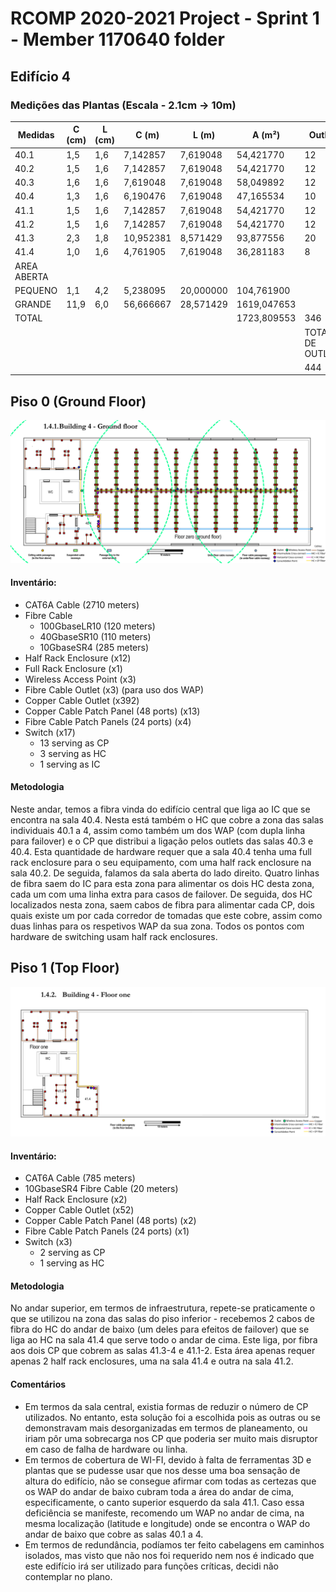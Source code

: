 RCOMP 2020-2021 Project - Sprint 1 - Member 1170640 folder
===========================================
## Edifício 4

### Medições das Plantas (Escala - 2.1cm -> 10m)

| Medidas | C (cm)  | L (cm)  | C (m)     | L (m)     | A (m²)      | Outlets |
|---------|---------|---------|-----------|-----------|-------------|-----|
| 40.1    | 1,5     | 1,6     | 7,142857  | 7,619048  | 54,421770   | 12  |
| 40.2    | 1,5     | 1,6     | 7,142857  | 7,619048  | 54,421770   | 12  |
| 40.3    | 1,6     | 1,6     | 7,619048  | 7,619048  | 58,049892   | 12  |
| 40.4    | 1,3     | 1,6     | 6,190476  | 7,619048  | 47,165534   | 10  |
| 41.1    | 1,5     | 1,6     | 7,142857  | 7,619048  | 54,421770   | 12  |
| 41.2    | 1,5     | 1,6     | 7,142857  | 7,619048  | 54,421770   | 12  |
| 41.3    | 2,3     | 1,8     | 10,952381 | 8,571429  | 93,877556   | 20  |
| 41.4    | 1,0     | 1,6     | 4,761905  | 7,619048  | 36,281183   |  8  |
| AREA ABERTA |     |         |           |           |             |     |
| PEQUENO | 1,1     | 4,2     | 5,238095  | 20,000000 | 104,761900  |     |
| GRANDE  | 11,9    | 6,0     | 56,666667 | 28,571429 | 1619,047653 |     |
| TOTAL   |         |         |           |           | 1723,809553 | 346 |
|         |         |         |           |           || TOTAL DE OUTLETS |
|         |         |         |           |           |             | 444 |

## Piso 0 (Ground Floor)

![Piso_0](GROUND_FLOOR.png)

#### Inventário:
- CAT6A Cable (2710 meters)
- Fibre Cable
  - 100GbaseLR10 (120 meters)
  - 40GbaseSR10 (110 meters)
  - 10GbaseSR4 (285 meters)
- Half Rack Enclosure (x12)
- Full Rack Enclosure (x1)
- Wireless Access Point (x3)
- Fibre Cable Outlet (x3) (para uso dos WAP)
- Copper Cable Outlet (x392)
- Copper Cable Patch Panel (48 ports) (x13)
- Fibre Cable Patch Panels (24 ports) (x4)
- Switch (x17)
  - 13 serving as CP
  - 3 serving as HC
  - 1 serving as IC

#### Metodologia

Neste andar, temos a fibra vinda do edifício central que liga ao IC que se encontra na sala 40.4. Nesta está também o HC que cobre a zona das salas individuais 40.1 a 4, assim como também um dos WAP (com dupla linha para failover) e o CP que distribui a ligação pelos outlets das salas 40.3 e 40.4. Esta quantidade de hardware requer que a sala 40.4 tenha uma full rack enclosure para o seu equipamento, com uma half rack enclosure na sala 40.2.
De seguida, falamos da sala aberta do lado direito. Quatro linhas de fibra saem do IC para esta zona para alimentar os dois HC desta zona, cada um com uma linha extra para casos de failover. De seguida, dos HC localizados nesta zona, saem cabos de fibra para alimentar cada CP, dois quais existe um por cada corredor de tomadas que este cobre, assim como duas linhas para os respetivos WAP da sua zona. Todos os pontos com hardware de switching usam half rack enclosures.

## Piso 1 (Top Floor)

![Piso_1](TOP_FLOOR.png)

#### Inventário:
- CAT6A Cable (785 meters)
- 10GbaseSR4 Fibre Cable (20 meters)
- Half Rack Enclosure (x2)
- Copper Cable Outlet (x52)
- Copper Cable Patch Panel (48 ports) (x2)
- Fibre Cable Patch Panels (24 ports) (x1)
- Switch (x3)
  - 2 serving as CP
  - 1 serving as HC

#### Metodologia

No andar superior, em termos de infraestrutura, repete-se praticamente o que se utilizou na zona das salas do piso inferior - recebemos 2 cabos de fibra do HC do andar de baixo (um deles para efeitos de failover) que se liga ao HC na sala 41.4 que serve todo o andar de cima. Este liga, por fibra aos dois CP que cobrem as salas 41.3-4 e 41.1-2. Esta área apenas requer apenas 2 half rack enclosures, uma na sala 41.4 e outra na sala 41.2.

#### Comentários

- Em termos da sala central, existia formas de reduzir o número de CP utilizados. No entanto, esta solução foi a escolhida pois as outras ou se demonstravam mais desorganizadas em termos de planeamento, ou iriam pôr uma sobrecarga nos CP que poderia ser muito mais disruptor em caso de falha de hardware ou linha.
- Em termos de cobertura de WI-FI, devido à falta de ferramentas 3D e plantas que se pudesse usar que nos desse uma boa sensação de altura do edifício, não se consegue afirmar com todas as certezas que os WAP do andar de baixo cubram toda a área do andar de cima, especificamente, o canto superior esquerdo da sala 41.1. Caso essa deficiência se manifeste, recomendo um WAP no andar de cima, na mesma localização (latitude e longitude) onde se encontra o WAP do andar de baixo que cobre as salas 40.1 a 4.
- Em termos de redundância, podíamos ter feito cabelagens em caminhos isolados, mas visto que não nos foi requerido nem nos é indicado que este edifício irá ser utilizado para funções críticas, decidi não contemplar no plano.
